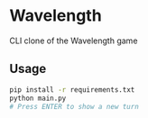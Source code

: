 # Wavelength

CLI clone of the Wavelength game

## Usage

```bash
pip install -r requirements.txt
python main.py
# Press ENTER to show a new turn
```
